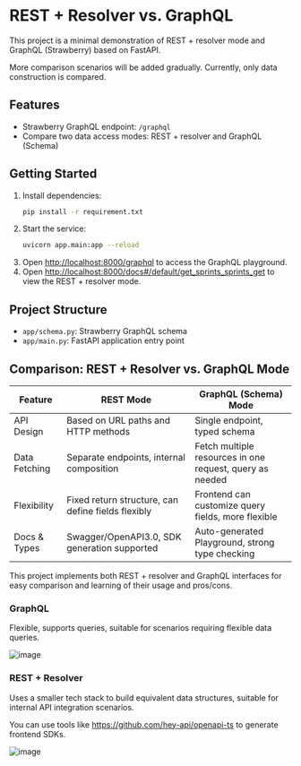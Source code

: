 # REST + Resolver vs. GraphQL

This project is a minimal demonstration of REST + resolver mode and GraphQL (Strawberry) based on FastAPI.

More comparison scenarios will be added gradually. Currently, only data construction is compared.

## Features

- Strawberry GraphQL endpoint: `/graphql`
- Compare two data access modes: REST + resolver and GraphQL (Schema)

## Getting Started

1. Install dependencies:
   ```sh
   pip install -r requirement.txt
   ```
2. Start the service:
   ```sh
   uvicorn app.main:app --reload
   ```
3. Open [http://localhost:8000/graphql](http://localhost:8000/graphql) to access the GraphQL playground.
4. Open [http://localhost:8000/docs#/default/get_sprints_sprints_get](http://localhost:8000/docs#/default/get_sprints_sprints_get) to view the REST + resolver mode.

## Project Structure

- `app/schema.py`: Strawberry GraphQL schema
- `app/main.py`: FastAPI application entry point

## Comparison: REST + Resolver vs. GraphQL Mode

| Feature      | REST Mode                          | GraphQL (Schema) Mode           |
| ------------ | ---------------------------------- | ------------------------------- |
| API Design   | Based on URL paths and HTTP methods| Single endpoint, typed schema   |
| Data Fetching| Separate endpoints, internal composition | Fetch multiple resources in one request, query as needed |
| Flexibility  | Fixed return structure, can define fields flexibly | Frontend can customize query fields, more flexible |
| Docs & Types | Swagger/OpenAPI3.0, SDK generation supported | Auto-generated Playground, strong type checking |

This project implements both REST + resolver and GraphQL interfaces for easy comparison and learning of their usage and pros/cons.

### GraphQL

Flexible, supports queries, suitable for scenarios requiring flexible data queries.

![image](https://github.com/user-attachments/assets/cf80c282-b3bc-472d-a584-bbb73a213d4d)

### REST + Resolver

Uses a smaller tech stack to build equivalent data structures, suitable for internal API integration scenarios.

You can use tools like https://github.com/hey-api/openapi-ts to generate frontend SDKs.

![image](https://github.com/user-attachments/assets/bb922804-5ed8-429c-b907-a92bf3c4b3ed)
